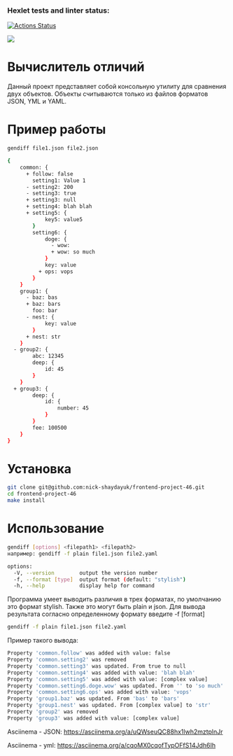 ### Hexlet tests and linter status:
[![Actions Status](https://github.com/Nikitang/frontend-project-46/actions/workflows/hexlet-check.yml/badge.svg)](https://github.com/Nikitang/frontend-project-46/actions)

<a href="https://codeclimate.com/github/Nikitang/frontend-project-46/maintainability"><img src="https://api.codeclimate.com/v1/badges/12333b07215e6a0435a1/maintainability" /></a>

# Вычислитель отличий

Данный проект представляет собой консольную утилиту для сравнения двух объектов. Объекты считываются только из файлов форматов JSON, YML и YAML.

# Пример работы
```bash
gendiff file1.json file2.json

{
    common: {
      + follow: false
        setting1: Value 1
      - setting2: 200
      - setting3: true
      + setting3: null
      + setting4: blah blah
      + setting5: {
            key5: value5
        }
        setting6: {
            doge: {
              - wow:
              + wow: so much
            }
            key: value
          + ops: vops
        }
    }
    group1: {
      - baz: bas
      + baz: bars
        foo: bar
      - nest: {
            key: value
        }
      + nest: str
    }
  - group2: {
        abc: 12345
        deep: {
            id: 45
        }
    }
  + group3: {
        deep: {
            id: {
                number: 45
            }
        }
        fee: 100500
    }
}
```
# Установка

```bash
git clone git@github.com:nick-shaydayuk/frontend-project-46.git
cd frontend-project-46
make install
```

# Использование

```bash
gendiff [options] <filepath1> <filepath2>
например: gendiff -f plain file1.json file2.yaml
```

```bash
options:
  -V, --version        output the version number
  -f, --format [type]  output format (default: "stylish")
  -h, --help           display help for command
```

Программа умеет выводить различия в трех форматах, по умолчанию это формат stylish. Также это могут быть plain и json. Для вывода результата согласно определенному формату введите -f [format]

```bash
gendiff -f plain file1.json file2.yaml
```

Пример такого вывода:
```bash
Property 'common.follow' was added with value: false
Property 'common.setting2' was removed
Property 'common.setting3' was updated. From true to null
Property 'common.setting4' was added with value: 'blah blah'
Property 'common.setting5' was added with value: [complex value]
Property 'common.setting6.doge.wow' was updated. From '' to 'so much'
Property 'common.setting6.ops' was added with value: 'vops'
Property 'group1.baz' was updated. From 'bas' to 'bars'
Property 'group1.nest' was updated. From [complex value] to 'str'
Property 'group2' was removed
Property 'group3' was added with value: [complex value]
```

Asciinema - JSON: https://asciinema.org/a/uQWseuQC88hx1lwh2mztplnJr

Asciinema - yml: https://asciinema.org/a/cqoMX0cqofTypOFfS14Jdh6Ih